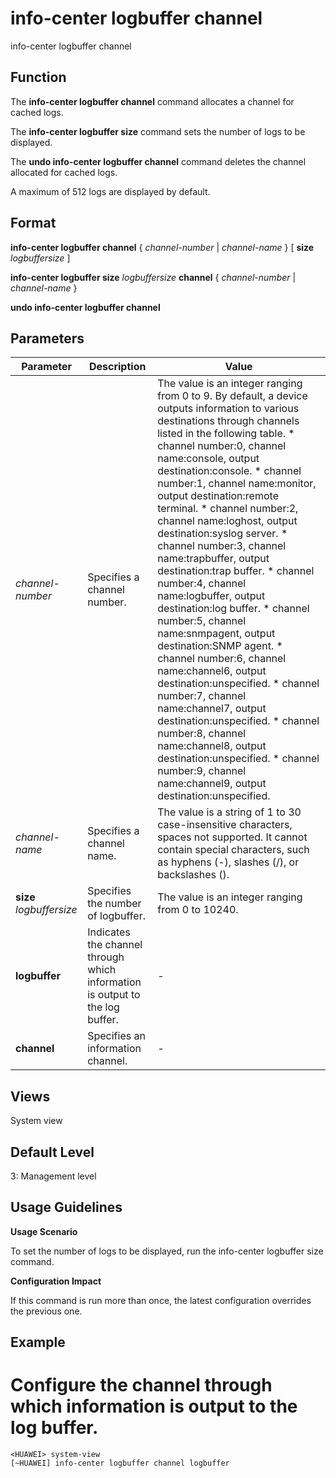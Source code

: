 info-center logbuffer channel
=============================

info-center logbuffer channel

Function
--------



The **info-center logbuffer channel** command allocates a channel for cached logs.

The **info-center logbuffer size** command sets the number of logs to be displayed.

The **undo info-center logbuffer channel** command deletes the channel allocated for cached logs.



A maximum of 512 logs are displayed by default.


Format
------

**info-center logbuffer channel** { *channel-number* | *channel-name* } [ **size** *logbuffersize* ]

**info-center logbuffer size** *logbuffersize* **channel** { *channel-number* | *channel-name* }

**undo info-center logbuffer channel**


Parameters
----------

| Parameter | Description | Value |
| --- | --- | --- |
| *channel-number* | Specifies a channel number. | The value is an integer ranging from 0 to 9.  By default, a device outputs information to various destinations through channels listed in the following table.   * channel number:0, channel name:console, output destination:console. * channel number:1, channel name:monitor, output destination:remote terminal. * channel number:2, channel name:loghost, output destination:syslog server. * channel number:3, channel name:trapbuffer, output destination:trap buffer. * channel number:4, channel name:logbuffer, output destination:log buffer. * channel number:5, channel name:snmpagent, output destination:SNMP agent. * channel number:6, channel name:channel6, output destination:unspecified. * channel number:7, channel name:channel7, output destination:unspecified. * channel number:8, channel name:channel8, output destination:unspecified. * channel number:9, channel name:channel9, output destination:unspecified. |
| *channel-name* | Specifies a channel name. | The value is a string of 1 to 30 case-insensitive characters, spaces not supported. It cannot contain special characters, such as hyphens (-), slashes (/), or backslashes (\). |
| **size** *logbuffersize* | Specifies the number of logbuffer. | The value is an integer ranging from 0 to 10240. |
| **logbuffer** | Indicates the channel through which information is output to the log buffer. | - |
| **channel** | Specifies an information channel. | - |



Views
-----

System view


Default Level
-------------

3: Management level


Usage Guidelines
----------------

**Usage Scenario**

To set the number of logs to be displayed, run the info-center logbuffer size command.

**Configuration Impact**

If this command is run more than once, the latest configuration overrides the previous one.


Example
-------

# Configure the channel through which information is output to the log buffer.
```
<HUAWEI> system-view
[~HUAWEI] info-center logbuffer channel logbuffer

```